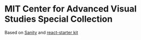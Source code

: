 #  MIT Center for Advanced Visual Studies Special Collection

Based on [Sanity](http://sanity.io) and [react-starter kit](https://github.com/kriasoft/react-starter-kit)
